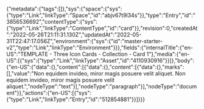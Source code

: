 {"metadata":{"tags":[]},"sys":{"space":{"sys":{"type":"Link","linkType":"Space","id":"abjv67t9l34s"}},"type":"Entry","id":"3856536692","contentType":{"sys":{"type":"Link","linkType":"ContentType","id":"card"}},"revision":0,"createdAt":"2022-05-26T21:11:31.130Z","updatedAt":"2022-05-31T22:47:17.056Z","environment":{"sys":{"id":"master-starter-v2","type":"Link","linkType":"Environment"}}},"fields":{"internalTitle":{"en-US":"TEMPLATE - Three Icon Cards - Collection - Card 1"},"media":{"en-US":[{"sys":{"type":"Link","linkType":"Asset","id":"4110930916"}}]},"body":{"en-US":{"data":{},"content":[{"data":{},"content":[{"data":{},"marks":[],"value":"Non equidem invideo, miror magis posuere velit aliquet. Non equidem invideo, miror magis posuere velit aliquet.","nodeType":"text"}],"nodeType":"paragraph"}],"nodeType":"document"}},"actions":{"en-US":[{"sys":{"type":"Link","linkType":"Entry","id":"512854881"}}]}}}